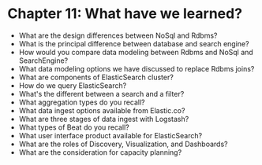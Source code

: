 # Chapter 11: What have we learned?

* What are the design differences between NoSql and Rdbms?
* What is the principal difference between database and search engine?
* How would you compare data modeling between Rdbms and NoSql and SearchEngine?
* What data modeling options we have discussed to replace Rdbms joins?
* What are components of ElasticSearch cluster?
* How do we query ElasticSearch?
* What's the different between a search and a filter?
* What aggregation types do you recall?
* What data ingest options available from Elastic.co?
* What are three stages of data ingest with Logstash?
* What types of Beat do you recall?
* What user interface product available for ElasticSearch?
* What are the roles of Discovery, Visualization, and Dashboards?
* What are the consideration for capacity planning?